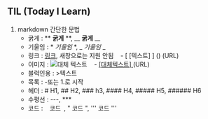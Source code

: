 ## TIL (Today I Learn)

1. markdown
간단한 문법
    - 굵게 : ** **굵게** **, __ __굵게__ __
    - 기울임 : * *기울임* *, _ _기울임_ _
    - 링크 : [링크](http://googole.com/), 새창으로는 지원 안됨 &nbsp;&nbsp; - [ [텍스트] ] () (URL)
    - 이미지 : ![대체 텍스트](http://www.remotesensing.gov.my/portalarsm/images/tab/G_is_For_Google_New_Logo_Thumb.png) &nbsp;&nbsp; - [ [대체텍스트] ]()(URL)
    - 블럭인용 : >텍스트
    - 목록 : -또는 1.로 시작
    - 헤더 : # H1, ## H2, ### h3, #### H4, ##### H5, ###### H6
    - 수평선 : ---, ***
    - 코드 : ` ` 코드` `, " 코드 ", ''' 코드 '''